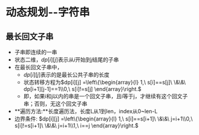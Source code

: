 # 动态规划--字符串

## 最长回文子串

- 子串即连续的一串
- 状态二维，$dp[i][j]$表示从$i$开始到$j$结尾的子串
- 在最长回文子串中，
  - $dp[i][j]$表示的是最长公共子串的长度
  - 状态转移方程为$dp[i][j] =\left\{\begin{array}{l} 1,\ s[i]==s[j]\ \&\&\ dp[i+1][j-1]==1\\0,\ s[i]!=s[j] \end{array}\right.$​
  - 即，如果i和j以内的串是一个回文子串，且i等于j，才继续有这个回文子串；否则，无这个回文子串
- **遍历方法:**长度遍历法，长度L从1到len，index从0~len-L
- 边界条件: $dp[i][j] =\left\{\begin{array}{l} 1,\ s[i]==s[i+1]\ \&\&\ j=i+1\\0,\ s[i]!=s[i+1]\ \&\&\ j=i+1\\1,\ i==j \end{array}\right.$​

